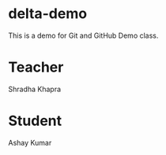 # delta-demo
This is a demo for Git and GitHub Demo class.

# Teacher
Shradha Khapra

# Student
Ashay Kumar